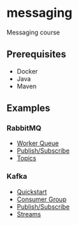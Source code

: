 # messaging
Messaging course

## Prerequisites
* Docker
* Java
* Maven

## Examples

### RabbitMQ
* [Worker Queue](rabbitmq/worker-queue)
* [Publish/Subscribe](rabbitmq/pub-sub)
* [Topics](rabbitmq/topics)

### Kafka
* [Quickstart](kafka/quickstart)
* [Consumer Group](kafka/consumer-group)
* [Publish/Subscribe](kafka/pub-sub)
* [Streams](kafka/word-count)